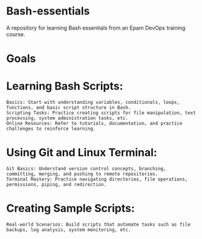 # Bash-essentials
 A repository for learning Bash essentials from an Epam DevOps training course.

# Goals 

# Learning Bash Scripts:
    Basics: Start with understanding variables, conditionals, loops, functions, and basic script structure in Bash.
    Scripting Tasks: Practice creating scripts for file manipulation, text processing, system administration tasks, etc.
    Online Resources: Refer to tutorials, documentation, and practice challenges to reinforce learning.

# Using Git and Linux Terminal:

    Git Basics: Understand version control concepts, branching, committing, merging, and pushing to remote repositories.
    Terminal Mastery: Practice navigating directories, file operations, permissions, piping, and redirection.

# Creating Sample Scripts:

    Real-world Scenarios: Build scripts that automate tasks such as file backups, log analysis, system monitoring, etc.

